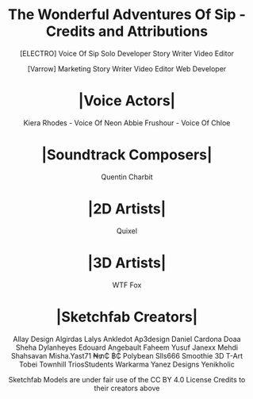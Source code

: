 <div align="center">

# The Wonderful Adventures Of Sip - Credits and Attributions

[ELECTRO]
Voice Of Sip
Solo Developer
Story Writer
Video Editor


[Varrow]
Marketing
Story Writer
Video Editor
Web Developer


# |Voice Actors|
Kiera Rhodes - Voice Of Neon
Abbie Frushour - Voice Of Chloe


# |Soundtrack Composers|
Quentin Charbit


# |2D Artists|
Quixel


# |3D Artists|
WTF Fox

# |Sketchfab Creators|
Allay Design
Algirdas Lalys
Ankledot
Ap3design
Daniel Cardona
Doaa Sheha
Dylanheyes
Edouard Angebault
Faheem Yusuf
Janexx
Mehdi Shahsavan
Misha.Yast71
₦₥₵ ฿₵
Polybean
Slls666
Smoothie 3D
T-Art
Tobei
Townhill
TriosStudents
Warkarma
Yanez Designs
Yenikholic

Sketchfab Models are under fair use of the CC BY 4.0 License
Credits to their creators above

</div>